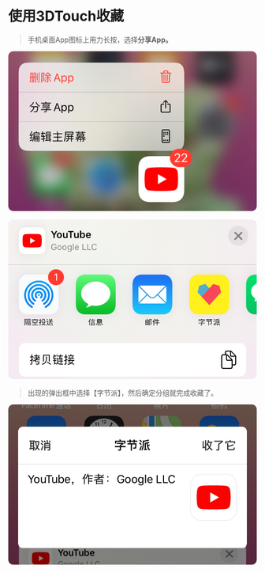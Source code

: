 # 使用3DTouch收藏

> 手机桌面App图标上用力长按，选择**分享App。**

![](../.gitbook/assets/3dtouch_share_1.png)

![](../.gitbook/assets/3dtouch_share_2.png)

> 出现的弹出框中选择【字节派】，然后确定分组就完成收藏了。

![](../.gitbook/assets/3dtouch_share_3.png)

